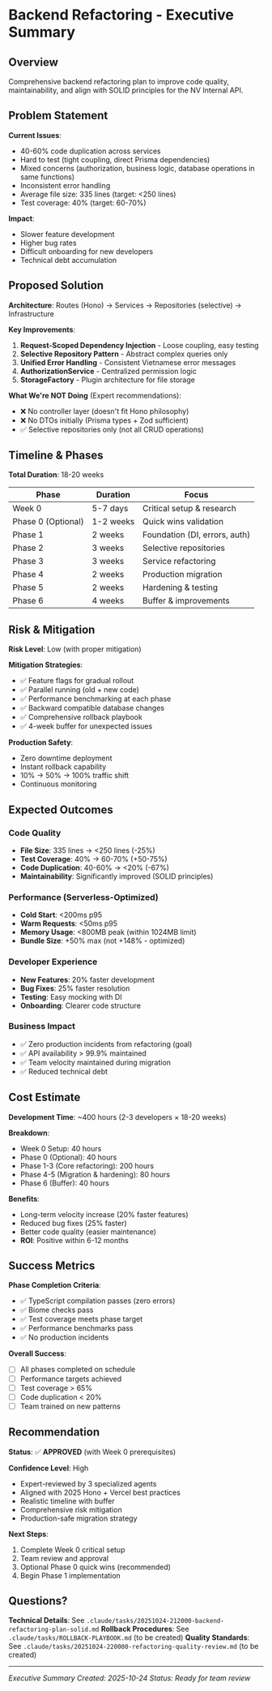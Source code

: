 # Backend Refactoring - Executive Summary

## Overview

Comprehensive backend refactoring plan to improve code quality, maintainability, and align with SOLID principles for the NV Internal API.

## Problem Statement

**Current Issues**:
- 40-60% code duplication across services
- Hard to test (tight coupling, direct Prisma dependencies)
- Mixed concerns (authorization, business logic, database operations in same functions)
- Inconsistent error handling
- Average file size: 335 lines (target: <250 lines)
- Test coverage: 40% (target: 60-70%)

**Impact**:
- Slower feature development
- Higher bug rates
- Difficult onboarding for new developers
- Technical debt accumulation

## Proposed Solution

**Architecture**: Routes (Hono) → Services → Repositories (selective) → Infrastructure

**Key Improvements**:
1. **Request-Scoped Dependency Injection** - Loose coupling, easy testing
2. **Selective Repository Pattern** - Abstract complex queries only
3. **Unified Error Handling** - Consistent Vietnamese error messages
4. **AuthorizationService** - Centralized permission logic
5. **StorageFactory** - Plugin architecture for file storage

**What We're NOT Doing** (Expert recommendations):
- ❌ No controller layer (doesn't fit Hono philosophy)
- ❌ No DTOs initially (Prisma types + Zod sufficient)
- ✅ Selective repositories only (not all CRUD operations)

## Timeline & Phases

**Total Duration**: 18-20 weeks

| Phase | Duration | Focus |
|-------|----------|-------|
| Week 0 | 5-7 days | Critical setup & research |
| Phase 0 (Optional) | 1-2 weeks | Quick wins validation |
| Phase 1 | 2 weeks | Foundation (DI, errors, auth) |
| Phase 2 | 3 weeks | Selective repositories |
| Phase 3 | 3 weeks | Service refactoring |
| Phase 4 | 2 weeks | Production migration |
| Phase 5 | 2 weeks | Hardening & testing |
| Phase 6 | 4 weeks | Buffer & improvements |

## Risk & Mitigation

**Risk Level**: Low (with proper mitigation)

**Mitigation Strategies**:
- ✅ Feature flags for gradual rollout
- ✅ Parallel running (old + new code)
- ✅ Performance benchmarking at each phase
- ✅ Backward compatible database changes
- ✅ Comprehensive rollback playbook
- ✅ 4-week buffer for unexpected issues

**Production Safety**:
- Zero downtime deployment
- Instant rollback capability
- 10% → 50% → 100% traffic shift
- Continuous monitoring

## Expected Outcomes

### Code Quality
- **File Size**: 335 lines → <250 lines (-25%)
- **Test Coverage**: 40% → 60-70% (+50-75%)
- **Code Duplication**: 40-60% → <20% (-67%)
- **Maintainability**: Significantly improved (SOLID principles)

### Performance (Serverless-Optimized)
- **Cold Start**: <200ms p95
- **Warm Requests**: <50ms p95
- **Memory Usage**: <800MB peak (within 1024MB limit)
- **Bundle Size**: +50% max (not +148% - optimized)

### Developer Experience
- **New Features**: 20% faster development
- **Bug Fixes**: 25% faster resolution
- **Testing**: Easy mocking with DI
- **Onboarding**: Clearer code structure

### Business Impact
- ✅ Zero production incidents from refactoring (goal)
- ✅ API availability > 99.9% maintained
- ✅ Team velocity maintained during migration
- ✅ Reduced technical debt

## Cost Estimate

**Development Time**: ~400 hours (2-3 developers × 18-20 weeks)

**Breakdown**:
- Week 0 Setup: 40 hours
- Phase 0 (Optional): 40 hours
- Phase 1-3 (Core refactoring): 200 hours
- Phase 4-5 (Migration & hardening): 80 hours
- Phase 6 (Buffer): 40 hours

**Benefits**:
- Long-term velocity increase (20% faster features)
- Reduced bug fixes (25% faster)
- Better code quality (easier maintenance)
- **ROI**: Positive within 6-12 months

## Success Metrics

**Phase Completion Criteria**:
- ✅ TypeScript compilation passes (zero errors)
- ✅ Biome checks pass
- ✅ Test coverage meets phase target
- ✅ Performance benchmarks pass
- ✅ No production incidents

**Overall Success**:
- [ ] All phases completed on schedule
- [ ] Performance targets achieved
- [ ] Test coverage > 65%
- [ ] Code duplication < 20%
- [ ] Team trained on new patterns

## Recommendation

**Status**: ✅ **APPROVED** (with Week 0 prerequisites)

**Confidence Level**: High
- Expert-reviewed by 3 specialized agents
- Aligned with 2025 Hono + Vercel best practices
- Realistic timeline with buffer
- Comprehensive risk mitigation
- Production-safe migration strategy

**Next Steps**:
1. Complete Week 0 critical setup
2. Team review and approval
3. Optional Phase 0 quick wins (recommended)
4. Begin Phase 1 implementation

## Questions?

**Technical Details**: See `.claude/tasks/20251024-212000-backend-refactoring-plan-solid.md`
**Rollback Procedures**: See `.claude/tasks/ROLLBACK-PLAYBOOK.md` (to be created)
**Quality Standards**: See `.claude/tasks/20251024-220000-refactoring-quality-review.md` (to be created)

---

*Executive Summary*
*Created: 2025-10-24*
*Status: Ready for team review*
